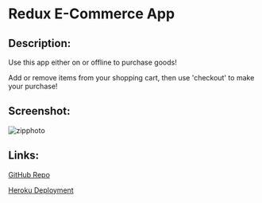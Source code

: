 # Redux E-Commerce App

## Description:
Use this app either on or offline to purchase goods!

Add or remove items from your shopping cart, then use 'checkout' to make your purchase!

## Screenshot:
![zipphoto](https://user-images.githubusercontent.com/65084173/97131541-6e299080-1712-11eb-915f-6b0e54d61449.png)


## Links:

[GitHub Repo](https://github.com/londonlast21/shop-shop)

[Heroku Deployment](https://protected-island-56642.herokuapp.com/)
